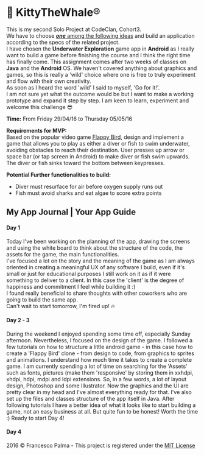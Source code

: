 # :whale:  KittyTheWhale®  
  
This is my second Solo Project at CodeClan, Cohort3.  
We have to choose [_**one**_ among the following ideas](https://github.com/FrancescoPalma/CodeClan_Assignment_3/blob/master/project_definitions.md) and build an application according to the specs of the related project.  
I have chosen the **Underwater Exploration** game app in **Android** as I really want to build a game before finishing the course and I think the right time has finally come. This assignment comes after two weeks of classes on **Java** and the **Android** OS. We haven't covered anything about graphics and games, so this is really a 'wild' choice where one is free to truly experiment and flow with their own creativity.  
As soon as I heard the word 'wild' I said to myself, 'Go for it!'.  
I am not sure yet what the outcome would be but I want to make a working prototype and expand it step by step. I am keen to learn, experiment and welcome this challenge :sunglasses:  

**Time:** From Friday 29/04/16 to Thursday 05/05/16  
  
**Requirements for MVP:**  
Based on the popular video game [Flappy Bird](https://en.wikipedia.org/wiki/Flappy_Bird), design and implement a game that allows you to play as either a diver or fish to swim underwater, avoiding obstacles to reach their destination.
User presses up arrow or space bar (or tap screen in Android) to make diver or fish swim upwards. The diver or fish sinks toward the bottom between keypresses. 
  
**Potential Further functionalities to build:**  
* Diver must resurface for air before oxygen supply runs out
* Fish must avoid sharks and eat algae to score extra points 

## My App Journal | Your App Guide  
  
#### Day 1  
Today I've been working on the planning of the app, drawing the screens and using the white board to think about the structure of the code, the assets for the game, the main functionalities.  
I've focused a lot on the story and the meaning of the game as I am always oriented in creating a meaningful UX of any software I build, even if it's small or just for educational purposes I still work on it as if it were something to deliver to a client. In this case the 'client' is the degree of happiness and commitment I feel while building it :)  
I found really beneficial to share thoughts with other coworkers who are going to build the same app.  
Can't wait to start tomorrow, I'm fired up! :fire:  
  
#### Day 2 - 3  
During the weekend I enjoyed spending some time off, especially Sunday afternoon. Nevertheless, I focused on the design of the game. I followed a few tutorials on how to structure a little android game - in this case how to create a 'Flappy Bird' clone - from design to code, from graphics to sprites and animations. I understand how much time it takes to create a complete game. I am currently spending a lot of time on searching for the 'Assets' such as fonts, pictures (make them 'responsive' by storing them in xxhdpi, xhdpi, hdpi, mdpi and ldpi extensions. So, in a few words, a lot of layout design, Photoshop and some Illustrator. Now the graphics and the UI are pretty clear in my head and I've almost everything ready for that. I've also set up the files and classes structure of the app itself in Java. After following tutorials I have a better idea of what it looks like to start building a game, not an easy business at all. But quite fun to be honest! Worth the time :) Ready to start Day 4!  
  
#### Day 4
    
2016 © Francesco Palma - This project is registered under the [MIT License](https://github.com/FrancescoPalma/CodeClan_Assignment_3/blob/master/License)
